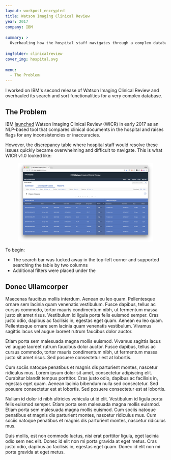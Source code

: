 ```yaml
---
layout: workpost_encrypted
title: Watson Imaging Clinical Review
year: 2017
company: IBM

summary: >
  Overhauling how the hospital staff navigates through a complex database.

imgfolder: clinicalreview
cover_img: hospital.svg

menu:
  - The Problem
---
```


I worked on IBM's second release of Watson Imaging Clinical Review and overhauled its search and sort functionalities for a very complex database.

## The Problem

IBM <a href="https://www.ibm.com/blogs/watson-health/introducing-ibm-watson-imaging-clinical-review/" target="_blank">launched</a> Watson Imaging Clinical Review (WICR) in early 2017 as an NLP-based tool that compares clinical documents in the hospital and raises flags for any inconsistencies or inaccuracies.

However, the discrepancy table where hospital staff would resolve these issues quickly became overwhelming and difficult to navigate. This is what WICR v1.0 looked like:

<figure class="js--zoom">
	<img src="../assets/img/clinicalreview/v1.png" alt="Version 1 of Clinical Review" />
</figure>

To begin:
- The search bar was tucked away in the top-left corner and supported searching the table by two columns
- Additional filters were placed under the 

<!-- Patients who are admitted into the hospital often transfer between multiple departments to receive tests and procedures. Often times, they are taken to the radiology department to receive medical imaging, such as chest CTs, brain MRIs, heart ultrasounds, and so on. Doctors known as radiologists then interpret these images and detail the diagnosis in a radiology report.

In order to keep track that diagnosis, the electronic medical record contains a Problem List, which catalogues a patient's conditions and diseases. However, this table is <a href="https://histalk2.com/2017/09/27/readers-write-the-problem-list-is-the-problem/" target="_blank">notoriously neglected</a>, causing it to be inaccurate, incomplete, or out-of-date.

<blockquote class="hasQuotes">
  <p>Problem Lists are loaded with a combination of current and inactive complaints, symptoms, and diagnoses, and generally are a mess.</p>
    <cite>
      <div>Sam Bierstock, MD</div>
      <div>The Problem List is the Problem</div>
    </cite>
</blockquote>

Clinical Review (CR) therefore leverages NLP to extract the diagnosis from the radiologist's report and correlate it to the Problem List. When it finds a discrepancy, it notifies the hospital staff of the issue. -->

<!-- sources:
- http://www.healthcareitnews.com/blog/why-clinical-documentation-improvement-so-important-hospitals
- Secret Life of CDI Specialist: https://www.nursingcenter.com/journalarticle?Article_ID=1493953&Journal_ID=54016&Issue_ID=1493946
- https://www.ibm.com/blogs/watson-health/introducing-ibm-watson-imaging-clinical-review/ -->

## Donec Ullamcorper

Maecenas faucibus mollis interdum. Aenean eu leo quam. Pellentesque ornare sem lacinia quam venenatis vestibulum. Fusce dapibus, tellus ac cursus commodo, tortor mauris condimentum nibh, ut fermentum massa justo sit amet risus. Vestibulum id ligula porta felis euismod semper. Cras justo odio, dapibus ac facilisis in, egestas eget quam. Aenean eu leo quam. Pellentesque ornare sem lacinia quam venenatis vestibulum. Vivamus sagittis lacus vel augue laoreet rutrum faucibus dolor auctor.

Etiam porta sem malesuada magna mollis euismod. Vivamus sagittis lacus vel augue laoreet rutrum faucibus dolor auctor. Fusce dapibus, tellus ac cursus commodo, tortor mauris condimentum nibh, ut fermentum massa justo sit amet risus. Sed posuere consectetur est at lobortis.

Cum sociis natoque penatibus et magnis dis parturient montes, nascetur ridiculus mus. Lorem ipsum dolor sit amet, consectetur adipiscing elit. Curabitur blandit tempus porttitor. Cras justo odio, dapibus ac facilisis in, egestas eget quam. Aenean lacinia bibendum nulla sed consectetur. Sed posuere consectetur est at lobortis. Sed posuere consectetur est at lobortis.

Nullam id dolor id nibh ultricies vehicula ut id elit. Vestibulum id ligula porta felis euismod semper. Etiam porta sem malesuada magna mollis euismod. Etiam porta sem malesuada magna mollis euismod. Cum sociis natoque penatibus et magnis dis parturient montes, nascetur ridiculus mus. Cum sociis natoque penatibus et magnis dis parturient montes, nascetur ridiculus mus.

Duis mollis, est non commodo luctus, nisi erat porttitor ligula, eget lacinia odio sem nec elit. Donec id elit non mi porta gravida at eget metus. Cras justo odio, dapibus ac facilisis in, egestas eget quam. Donec id elit non mi porta gravida at eget metus.
